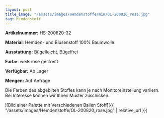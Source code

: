 ```yaml
---
layout: post
title_image: "/assets/images/Hemdenstoffe/min/OL-200820_rose.jpg"
tag: hemdenstoff
---
```


**Artikelnummer:** HS-200820-32

**Material**: Hemden- und Blusenstoff 100% Baumwolle

**Ausstattung:** Bügelleicht, Bügelfrei

**Farbe**: weiß rose gestreift

**Verfügbar:** Ab Lager

**Mengen:** Auf Anfrage

Die Farben des abgebilten Stoffes kann je nach Monitoreinstellung variiern. Bei Interesse können wir Ihnen Muster zuschicken.


![Bild einer Palette mit Verschiedenen Ballen Stoff]({{ "/assets/images/Hemdenstoffe/OL-200820_rose.jpg" | relative_url }})


